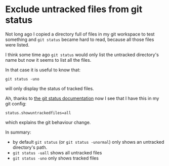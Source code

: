 # Exclude untracked files from git status

Not long ago I copied a directory full of files in my git workspace to test something
and `git status` became hard to read, because all those files were listed.

I think some time ago `git status` would only list the untracked directory's name
but now it seems to list all the files.

In that case it is useful to know that:

```git
git status -uno
```

will only display the status of tracked files.

Ah, thanks to
[the git status documentation](https://git-scm.com/docs/git-status#git-status--ultmodegt)
now I see that I have this in my git config:

```
status.showuntrackedfiles=all
```

which explains the git behaviour change.

In summary:
- by default `git status` (or `git status -unormal`) only shows an untracked directory's path.
- `git status -uall` shows all untracked files
- `git status -uno` only shows tracked files

